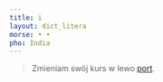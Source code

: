 ```yaml
---
title: i
layout: dict_litera
morse: • •
pho: India
---
```

> Zmieniam swój kurs w lewo [port](/dict/port.html).